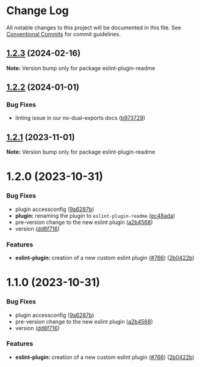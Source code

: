 # Change Log

All notable changes to this project will be documented in this file.
See [Conventional Commits](https://conventionalcommits.org) for commit guidelines.

## [1.2.3](https://github.com/readmeio/standards/compare/eslint-plugin-readme@1.2.2...eslint-plugin-readme@1.2.3) (2024-02-16)

**Note:** Version bump only for package eslint-plugin-readme





## [1.2.2](https://github.com/readmeio/standards/compare/eslint-plugin-readme@1.2.1...eslint-plugin-readme@1.2.2) (2024-01-01)


### Bug Fixes

* linting issue in our no-dual-exports docs ([b973729](https://github.com/readmeio/standards/commit/b973729a324f1fa7d42f892a9ed4a1eb84ee4504))





## [1.2.1](https://github.com/readmeio/standards/compare/eslint-plugin-readme@1.2.0...eslint-plugin-readme@1.2.1) (2023-11-01)

**Note:** Version bump only for package eslint-plugin-readme





# 1.2.0 (2023-10-31)


### Bug Fixes

* plugin accessconfig ([9a6287b](https://github.com/readmeio/standards/commit/9a6287bba9476b62ec86c878531eff3d04fc2e1d))
* **plugin:** renaming the plugin to `eslint-plugin-readme` ([ec48ada](https://github.com/readmeio/standards/commit/ec48adab1ec7463993b6772e95ba5fa3dba58422))
* pre-version change to the new eslint plugin ([a2b4568](https://github.com/readmeio/standards/commit/a2b4568efaa74aabf6875bc8eeec6fed48e822e2))
* version ([dd6f716](https://github.com/readmeio/standards/commit/dd6f716485419192eebb04686a5d739b7ebef63e))


### Features

* **eslint-plugin:** creation of a new custom eslint plugin ([#766](https://github.com/readmeio/standards/issues/766)) ([2b0422b](https://github.com/readmeio/standards/commit/2b0422b41e4d9b24c1b3d1be6bff5670d03d72c3))





# 1.1.0 (2023-10-31)


### Bug Fixes

* plugin accessconfig ([9a6287b](https://github.com/readmeio/standards/commit/9a6287bba9476b62ec86c878531eff3d04fc2e1d))
* pre-version change to the new eslint plugin ([a2b4568](https://github.com/readmeio/standards/commit/a2b4568efaa74aabf6875bc8eeec6fed48e822e2))
* version ([dd6f716](https://github.com/readmeio/standards/commit/dd6f716485419192eebb04686a5d739b7ebef63e))


### Features

* **eslint-plugin:** creation of a new custom eslint plugin ([#766](https://github.com/readmeio/standards/issues/766)) ([2b0422b](https://github.com/readmeio/standards/commit/2b0422b41e4d9b24c1b3d1be6bff5670d03d72c3))
